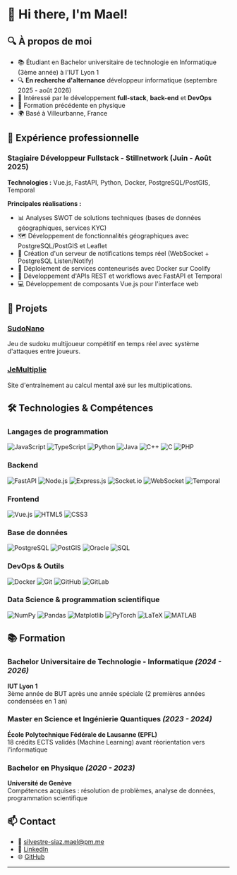 # 👋 Hi there, I'm Mael!

## 🔍 À propos de moi
- 📚 Étudiant en Bachelor universitaire de technologie en Informatique (3ème année) à l'IUT Lyon 1
- 🔍 **En recherche d'alternance** développeur informatique (septembre 2025 - août 2026)
- 🌟 Intéressé par le développement **full-stack**, **back-end** et **DevOps**
- 🧪 Formation précédente en physique
- 🌍 Basé à Villeurbanne, France
  
## 💼 Expérience professionnelle

###  Stagiaire Développeur Fullstack - Stillnetwork (Juin - Août 2025)

**Technologies :** Vue.js, FastAPI, Python, Docker, PostgreSQL/PostGIS, Temporal

**Principales réalisations :**

-   📊 Analyses SWOT de solutions techniques (bases de données géographiques, services KYC)
-   🗺️ Développement de fonctionnalités géographiques avec PostgreSQL/PostGIS et Leaflet
-   🔔 Création d'un serveur de notifications temps réel (WebSocket + PostgreSQL Listen/Notify)
-   🐳 Déploiement de services conteneurisés avec Docker sur Coolify
-   🔧 Développement d'APIs REST et workflows avec FastAPI et Temporal
-   💻 Développement de composants Vue.js pour l'interface web


## 🚀 Projets

### [SudoNano](https://forge.univ-lyon1.fr/sudonano/sudonano)
Jeu de sudoku multijoueur compétitif en temps réel avec système d'attaques entre joueurs.

### [JeMultiplie](https://github.com/mael-sil/JeMultiplie)
Site d'entraînement au calcul mental axé sur les multiplications.

## 🛠️ Technologies & Compétences

### Langages de programmation

  ![JavaScript](https://img.shields.io/badge/-JavaScript-F7DF1E?style=flat-square&logo=javascript&logoColor=black) ![TypeScript](https://img.shields.io/badge/-TypeScript-3178C6?style=flat-square&logo=typescript&logoColor=white) ![Python](https://img.shields.io/badge/-Python-3776AB?style=flat-square&logo=python&logoColor=white)   ![Java](https://img.shields.io/badge/-Java-CF3D3A.svg?style=flat-square&logo=openjdk&logoColor=white) ![C++](https://img.shields.io/badge/-C++-00599C?style=flat-square&logo=c%2B%2B&logoColor=white) ![C](https://img.shields.io/badge/-C-A8B9CC?style=flat-square&logo=c&logoColor=black) ![PHP](https://img.shields.io/badge/-PHP-777BB4?style=flat-square&logo=php&logoColor=white)

### Backend

![FastAPI](https://img.shields.io/badge/-FastAPI-009688?style=flat-square&logo=fastapi&logoColor=white) ![Node.js](https://img.shields.io/badge/-Node.js-339933?style=flat-square&logo=node.js&logoColor=white) ![Express.js](https://img.shields.io/badge/-Express.js-000000?style=flat-square&logo=express&logoColor=white) ![Socket.io](https://img.shields.io/badge/-Socket.io-010101?style=flat-square&logo=socket.io&logoColor=white) ![WebSocket](https://img.shields.io/badge/-WebSocket-4A90E2?style=flat-square&logo=socket&logoColor=white) ![Temporal](https://img.shields.io/badge/-Temporal-000000?style=flat-square&logo=temporal)

### Frontend

![Vue.js](https://img.shields.io/badge/-Vue.js-4FC08D?style=flat-square&logo=vue.js&logoColor=white) ![HTML5](https://img.shields.io/badge/-HTML-E34F26?style=flat-square&logo=html5&logoColor=white) ![CSS3](https://img.shields.io/badge/-CSS-1572B6?style=flat-square&logo=css&logoColor=white)

### Base de données

![PostgreSQL](https://img.shields.io/badge/-PostgreSQL-336791?style=flat-square&logo=postgresql&logoColor=white) ![PostGIS](https://img.shields.io/badge/-PostGIS-336791?style=flat-square&logo=postgresql&logoColor=white) ![Oracle](https://img.shields.io/badge/-Oracle-F80000?style=flat-square&logo=&logoColor=white) ![SQL](https://img.shields.io/badge/-MySQL-4479A1?style=flat-square&logo=mysql&logoColor=white)

### DevOps & Outils

![Docker](https://img.shields.io/badge/-Docker-2496ED?style=flat-square&logo=docker&logoColor=white) ![Git](https://img.shields.io/badge/-Git-F05032?style=flat-square&logo=git&logoColor=white) ![GitHub](https://img.shields.io/badge/-GitHub-181717?style=flat-square&logo=github&logoColor=white) ![GitLab](https://img.shields.io/badge/-GitLab-FCA121?style=flat-square&logo=gitlab&logoColor=black)

### Data Science & programmation scientifique

![NumPy](https://img.shields.io/badge/-NumPy-013243?style=flat-square&logo=numpy&logoColor=white) ![Pandas](https://img.shields.io/badge/-Pandas-150458?style=flat-square&logo=pandas&logoColor=white) ![Matplotlib](https://img.shields.io/badge/-Matplotlib-11557c?style=flat-square) ![PyTorch](https://img.shields.io/badge/-PyTorch-EE4C2C?style=flat-square&logo=pytorch&logoColor=white) ![LaTeX](https://img.shields.io/badge/-LaTeX-008080?style=flat-square&logo=latex&logoColor=white) ![MATLAB](https://img.shields.io/badge/-MATLAB-0076A8?style=flat-square&logo=mathlab&logoColor=white)

## 📚 Formation

### **Bachelor Universitaire de Technologie - Informatique** _(2024 - 2026)_

**IUT Lyon 1**  
3ème année de BUT après une année spéciale (2 premières années condensées en 1 an)

### **Master en Science et Ingénierie Quantiques** _(2023 - 2024)_

**École Polytechnique Fédérale de Lausanne (EPFL)**  
18 crédits ECTS validés (Machine Learning) avant réorientation vers l'informatique

### **Bachelor en Physique** _(2020 - 2023)_

**Université de Genève**  
Compétences acquises : résolution de problèmes, analyse de données, programmation scientifique

## 📫 Contact

- 📧 [silvestre-siaz.mael@pm.me](mailto:silvestre-siaz.mael@pm.me)
- 💼 [LinkedIn](https://www.linkedin.com/in/mael-silvestre-siaz)
- 🌐 [GitHub](https://github.com/mael-sil)

---



<!---
mael-sil/mael-sil is a ✨ special ✨ repository because its `README.md` (this file) appears on your GitHub profile.
You can click the Preview link to take a look at your changes.
--->
